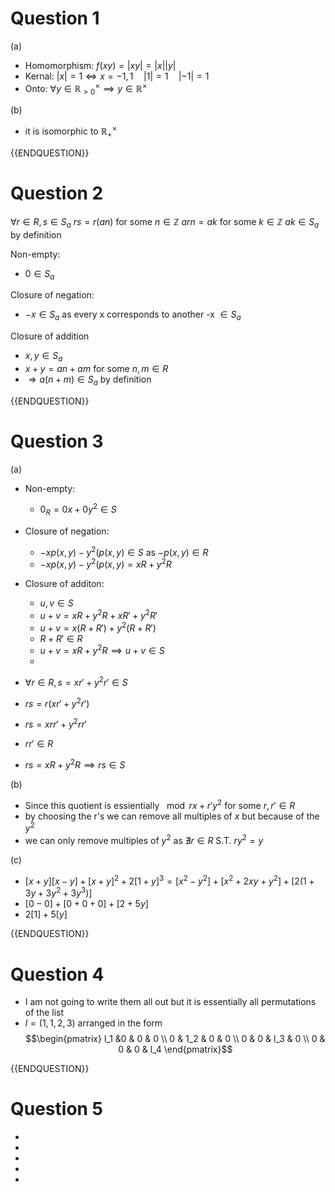 # Question 1

(a)

- Homomorphism: $f(xy) = |xy| = |x||y|$
- Kernal: $|x| = 1 \iff x = -1,1 \quad |1| = 1 \quad |-1| = 1$
- Onto: $\forall y \in \mathbb{R}_{>0}^\times \implies y \in \mathbb{R}^\times$

(b)

- it is isomorphic to $\mathbb{R}^\times_+$

{{ENDQUESTION}}

# Question 2

$\forall r \in R, s \in S_a$
$rs = r(an)$ for some $n \in \mathbb{Z}$
$arn = ak$ for some $k \in \mathbb{Z}$
$ak \in S_a$ by definition

Non-empty:
- $0 \in S_a$

Closure of negation:
- $-x \in S_a$ as every x corresponds to another -x $\in S_a$

Closure of addition
- $x,y \in S_a$
- $x + y = an+am$ for some $n,m \in R$
- $\Rightarrow a(n+m) \in S_a$ by definition

{{ENDQUESTION}}
# Question 3

(a)

- Non-empty:
	- $0_R = 0x + 0y^2 \in S$

- Closure of negation:
	- $-xp(x,y) -y^2(p(x,y) \in S$ as $-p(x,y) \in R$
	- $-xp(x,y) -y^2(p(x,y) = xR + y^2R$

- Closure of additon:
	- $u,v \in S$
	- $u + v = xR + y^2R + xR' + y^2R'$
	- $u + v = x(R + R') + y^2(R + R')$
	- $R+ R' \in R$
	- $u + v = xR + y^2R \implies u + v \in S$
	- 

- $\forall r \in R, s = xr' +y^2r' \in S$
- $rs = r(xr' + y^2r')$
- $rs = xrr' + y^2rr'$
- $rr' \in R$ 
- $rs = xR + y^2R \implies rs \in S$

(b)

- Since this quotient is essientially $\mod rx+r'y^2$ for some $r,r' \in R$
- by choosing the r's we can remove all multiples of $x$ but because of the $y^2$
- we can only remove multiples of $y^2$ as $\nexists r \in R$ S.T. $ry^2 = y$ 

(c)

- $[x+y][x-y] + [x+y]^2 + 2[1+y]^3 = [x^2 - y^2] + [x^2 + 2xy +y^2] + [2(1+ 3y +3y^2 + 3y^3)]$
- $[0- 0] + [0 + 0 + 0] + [2 + 5y]$
- $2[1] + 5[y]$


{{ENDQUESTION}}

# Question 4

- I am not going to write them all out but it is essentially all permutations of the list 
- $l =(1,1,2,3)$ arranged in the form
$$\begin{pmatrix} 
l_1 &0 & 0 & 0 \\ 0 & 1_2 & 0 & 0 \\ 0 & 0 & l_3 & 0 \\ 0 & 0 & 0 & l_4
\end{pmatrix}$$

{{ENDQUESTION}}

# Question 5


- 
- 
- 
- 
- 